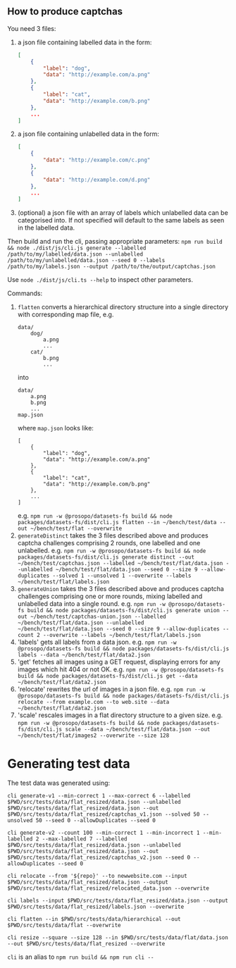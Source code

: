## How to produce captchas

You need 3 files:

1. a json file containing labelled data in the form:
    ```json
    [
        {
            "label": "dog",
            "data": "http://example.com/a.png"
        },
        {
            "label": "cat",
            "data": "http://example.com/b.png"
        },
        ...
    ]
    ```
1. a json file containing unlabelled data in the form:
    ```json
    [
        {
            "data": "http://example.com/c.png"
        },
        {
            "data": "http://example.com/d.png"
        },
        ...
    ]
    ```
1. (optional) a json file with an array of labels which unlabelled data can be categorised into. If not specified will default to the same labels as seen in the labelled data.

Then build and run the cli, passing appropriate parameters:
`npm run build && node ./dist/js/cli.js generate --labelled /path/to/my/labelled/data.json --unlabelled /path/to/my/unlabelled/data.json --seed 0 --labels /path/to/my/labels.json --output /path/to/the/output/captchas.json`

Use `node ./dist/js/cli.ts --help` to inspect other parameters.

Commands:

1. `flatten` converts a hierarchical directory structure into a single directory with corresponding map file, e.g.
    ```
    data/
        dog/
            a.png
            ...
        cat/
            b.png
            ...
    ```
    into
    ```
    data/
        a.png
        b.png
        ...
    map.json
    ```
    where `map.json` looks like:
    ```
    [
        {
            "label": "dog",
            "data": "http://example.com/a.png"
        },
        {
            "label": "cat",
            "data": "http://example.com/b.png"
        },
        ...
    ]
    ```
    e.g. `npm run -w @prosopo/datasets-fs build && node packages/datasets-fs/dist/cli.js flatten --in ~/bench/test/data --out ~/bench/test/flat --overwrite`
1. `generateDistinct` takes the 3 files described above and produces captcha challenges comprising 2 rounds, one labelled and one unlabelled.
   e.g. `npm run -w @prosopo/datasets-fs build && node packages/datasets-fs/dist/cli.js generate distinct --out ~/bench/test/captchas.json --labelled ~/bench/test/flat/data.json --unlabelled ~/bench/test/flat/data.json --seed 0 --size 9 --allow-duplicates --solved 1 --unsolved 1 --overwrite --labels ~/bench/test/flat/labels.json`
1. `generateUnion` takes the 3 files described above and produces captcha challenges comprising one or more rounds, mixing labelled and unlabelled data into a single round.
   e.g. `npm run -w @prosopo/datasets-fs build && node packages/datasets-fs/dist/cli.js generate union --out ~/bench/test/captchas-union.json --labelled ~/bench/test/flat/data.json --unlabelled ~/bench/test/flat/data.json --seed 0 --size 9 --allow-duplicates --count 2 --overwrite --labels ~/bench/test/flat/labels.json`
1. 'labels' gets all labels from a data json.
   e.g. `npm run -w @prosopo/datasets-fs build && node packages/datasets-fs/dist/cli.js labels --data ~/bench/test/flat/data2.json`
1. 'get' fetches all images using a GET request, displaying errors for any images which hit 404 or not OK.
   e.g. `npm run -w @prosopo/datasets-fs build && node packages/datasets-fs/dist/cli.js get --data ~/bench/test/flat/data2.json`
1. 'relocate' rewrites the url of images in a json file.
   e.g. `npm run -w @prosopo/datasets-fs build && node packages/datasets-fs/dist/cli.js relocate --from example.com --to web.site --data ~/bench/test/flat/data2.json`
1. 'scale' rescales images in a flat directory structure to a given size.
   e.g. `npm run -w @prosopo/datasets-fs build && node packages/datasets-fs/dist/cli.js scale --data ~/bench/test/flat/data.json --out ~/bench/test/flat/images2 --overwrite --size 128`

# Generating test data

The test data was generated using:

```
cli generate-v1 --min-correct 1 --max-correct 6 --labelled $PWD/src/tests/data/flat_resized/data.json --unlabelled $PWD/src/tests/data/flat_resized/data.json --out $PWD/src/tests/data/flat_resized/captchas_v1.json --solved 50 --unsolved 50 --seed 0 --allowDuplicates --seed 0

cli generate-v2 --count 100 --min-correct 1 --min-incorrect 1 --min-labelled 2 --max-labelled 7 --labelled $PWD/src/tests/data/flat_resized/data.json --unlabelled $PWD/src/tests/data/flat_resized/data.json --out $PWD/src/tests/data/flat_resized/captchas_v2.json --seed 0 --allowDuplicates --seed 0

cli relocate --from '${repo}' --to newwebsite.com --input $PWD/src/tests/data/flat_resized/data.json --output $PWD/src/tests/data/flat_resized/relocated_data.json --overwrite

cli labels --input $PWD/src/tests/data/flat_resized/data.json --output $PWD/src/tests/data/flat_resized/labels.json --overwrite

cli flatten --in $PWD/src/tests/data/hierarchical --out $PWD/src/tests/data/flat --overwrite

cli resize --square --size 128 --in $PWD/src/tests/data/flat/data.json --out $PWD/src/tests/data/flat_resized --overwrite
```

`cli` is an alias to `npm run build && npm run cli --`
